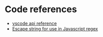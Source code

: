 # Code references

* [vscode api reference](https://code.visualstudio.com/api/references/vscode-api)
* [Escape string for use in Javascript regex](https://stackoverflow.com/questions/3446170/escape-string-for-use-in-javascript-regex)